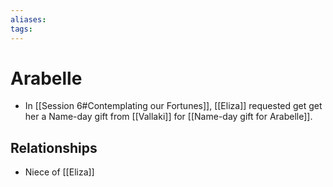 ```yaml
---
aliases: 
tags: 
---
```


# Arabelle

- In [[Session 6#Contemplating our Fortunes]], [[Eliza]] requested get get her a Name-day gift from [[Vallaki]] for [[Name-day gift for Arabelle]].

## Relationships

- Niece of [[Eliza]]